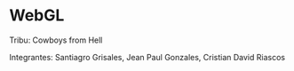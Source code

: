 # WebGL

Tribu: Cowboys from Hell

Integrantes:
Santiagro Grisales, Jean Paul Gonzales, Cristian David Riascos
